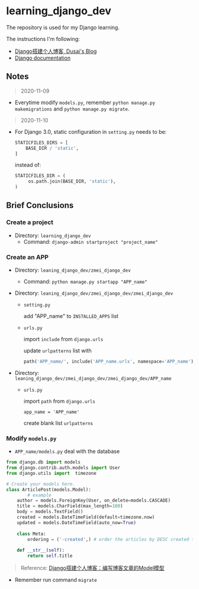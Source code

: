 # learning_django_dev

The repository is used for my Django learning.

The instructions I'm following:

* [Django搭建个人博客, Dusai's Blog](https://www.dusaiphoto.com/article/2/)
* [Django documentation](https://docs.djangoproject.com/en/3.1/)

## Notes

> 2020-11-09

* Everytime modify `models.py`, remember `python manage.py makemigrations` and `python manage.py migrate`.

> 2020-11-10

* For Django 3.0, static configuration in `setting.py` needs to be:

  ```Python
  STATICFILES_DIRS = [
      BASE_DIR / 'static',
  ]
  ```
  
  instead of:
  
  ```Python
  STATICFILES_DIR = (
       os.path.join(BASE_DIR, 'static'),
  )
  ```
  

## Brief Conclusions

### Create a project

* Directory: `learning_django_dev`
  * Command: `django-admin startproject "project_name"`

### Create an APP

* Directory: `leaning_django_dev/zmei_django_dev`

  * Command: `python manage.py startapp "APP_name"`

* Directory: `leaning_django_dev/zmei_django_dev/zmei_django_dev`

  * `setting.py`

    add "APP_name" to `INSTALLED_APPS` list

  * `urls.py`

    import `include` from `django.urls`

    update `urlpatterns` list with

    ```python
    path('APP_name/', include('APP_name.urls', namespace='APP_name'))
    ```

* Directory: `leaning_django_dev/zmei_django_dev/zmei_django_dev/APP_name`

  * `urls.py`

    import `path` from `django.urls`

    `app_name = 'APP_name'`

    create blank list `urlpatterns`

### Modify `models.py`

* `APP_name/models.py` deal with the database

```python
from django.db import models
from django.contrib.auth.models import User
from django.utils import  timezone

# Create your models here.
class ArticlePost(models.Model):
		# example
    author = models.ForeignKey(User, on_delete=models.CASCADE)
    title = models.CharField(max_length=100)
    body = models.TextField()
    created = models.DateTimeField(default=timezone.now)
    updated = models.DateTimeField(auto_now=True)
    
    class Meta:
        ordering = ('-created',) # order the articles by DESC created time
    
    def __str__(self):
        return self.title
```

> Reference: [Django搭建个人博客：编写博客文章的Model模型](https://www.dusaiphoto.com/article/11/)

* Remember run command `migrate`


